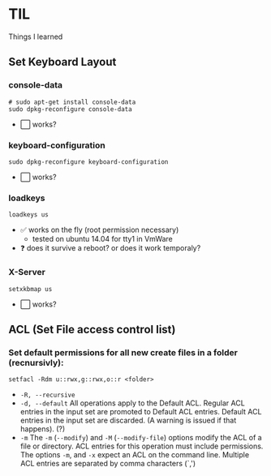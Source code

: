 # TIL
Things I learned

## Set Keyboard Layout
### console-data
```
# sudo apt-get install console-data
sudo dpkg-reconfigure console-data
```
- :white_large_square: works?

### keyboard-configuration
```
sudo dpkg-reconfigure keyboard-configuration
```
- :white_large_square: works?

### loadkeys 
```loadkeys us```
- :white_check_mark: works on the fly (root permission necessary)
  - tested on ubuntu 14.04 for tty1 in VmWare
- :question: does it survive a reboot? or does it work temporaly?

### X-Server
```setxkbmap us```
- :white_large_square: works?

## ACL (Set File access control list)
### Set default permissions for all new create files in a folder (recnursivly):

```setfacl -Rdm u::rwx,g::rwx,o::r <folder>```
- `-R, --recursive`
- `-d, --default`
All operations apply to the Default ACL. Regular ACL entries in the input set are promoted to Default ACL entries. Default ACL entries in the  input  set  are  discarded. (A warning is issued if that happens). (?)
- `-m`
The `-m` (`--modify`) and `-M` (`--modify-file`) options modify the ACL of a file or directory.  ACL entries for this operation must include permissions.  
The options `-m`, and `-x` expect an ACL on the command line. Multiple ACL entries are separated by comma characters (`,')


